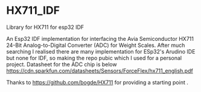 # HX711_IDF
Library for HX711 for esp32 IDF 

An Esp32 IDF implementation for interfacing the Avia Semiconductor HX711 24-Bit Analog-to-Digital Converter (ADC) for Weight Scales. After much searching I realised there are many implementation for ESp32's Arudino IDE but none for IDF, so making the repo pubic which I used for a personal project. Datasheet for the ADC chip is below
https://cdn.sparkfun.com/datasheets/Sensors/ForceFlex/hx711_english.pdf

Thanks to https://github.com/bogde/HX711  for providing a starting point .
